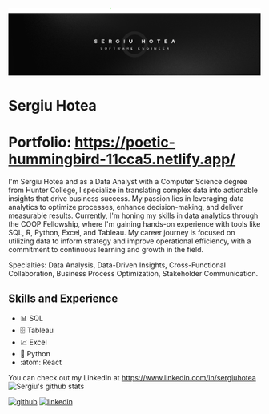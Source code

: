 ![Design and Development](https://github.com/shotea/shotea/blob/main/B2.png)

# Sergiu Hotea

# Portfolio: https://poetic-hummingbird-11cca5.netlify.app/

I'm Sergiu Hotea and as a Data Analyst with a Computer Science degree from Hunter College, I specialize in translating complex data into actionable insights that drive business success. My passion lies in leveraging data analytics to optimize processes, enhance decision-making, and deliver measurable results. Currently, I'm honing my skills in data analytics through the COOP Fellowship, where I'm gaining hands-on experience with tools like SQL, R, Python, Excel, and Tableau. My career journey is focused on utilizing data to inform strategy and improve operational efficiency, with a commitment to continuous learning and growth in the field.

Specialties: Data Analysis, Data-Driven Insights, Cross-Functional Collaboration, Business Process Optimization, Stakeholder Communication.

## Skills and Experience
* 📊 SQL 
* 🗄️ Tableau
* 📈 Excel
* 🧮 Python
* :atom: React


 You can check out my LinkedIn at https://www.linkedin.com/in/sergiuhotea
![Sergiu's github stats](https://github-readme-stats.vercel.app/api?username=shotea)

[<img src='https://cdn.jsdelivr.net/npm/simple-icons@3.0.1/icons/github.svg' alt='github' height='40'>](https://github.com/shotea)  [<img src='https://cdn.jsdelivr.net/npm/simple-icons@3.0.1/icons/linkedin.svg' alt='linkedin' height='40'>](https://www.linkedin.com/in/sergiuhotea/)  



  
